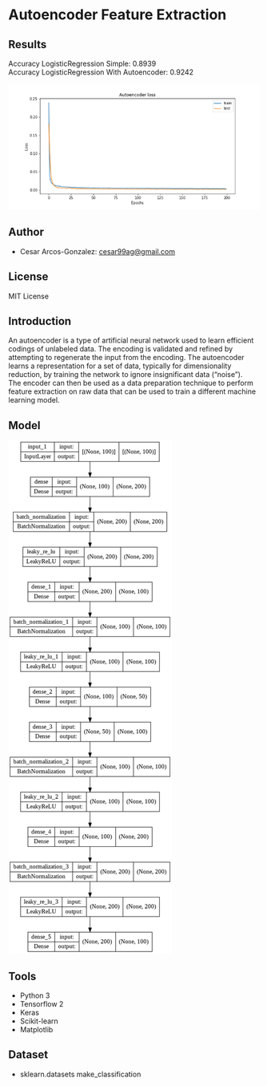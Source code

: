 # Autoencoder Feature Extraction


## Results
Accuracy LogisticRegression Simple: 0.8939 <br>
Accuracy LogisticRegression With Autoencoder: 0.9242

![Loss](https://github.com/CAG9/Autoencoder-Feature-Extraction/blob/main/Autoencoderloss.png)

## Author
- Cesar Arcos-Gonzalez: cesar99ag@gmail.com

## License 
MIT License

## Introduction
An autoencoder is a type of artificial neural network used to learn efficient codings of unlabeled data. The encoding is validated and refined by attempting to regenerate the input from the encoding. The autoencoder learns a representation for a set of data, typically for dimensionality reduction, by training the network to ignore insignificant data (“noise”). 
<br>
The encoder can then be used as a data preparation technique to perform feature extraction on raw data that can be used to train a different machine learning model.

## Model 
![Autoencoder](https://github.com/CAG9/Autoencoder-Feature-Extraction/blob/main/autoencoder_compress.png)

## Tools
- Python 3
- Tensorflow 2
- Keras
- Scikit-learn
- Matplotlib


## Dataset
- sklearn.datasets make_classification
